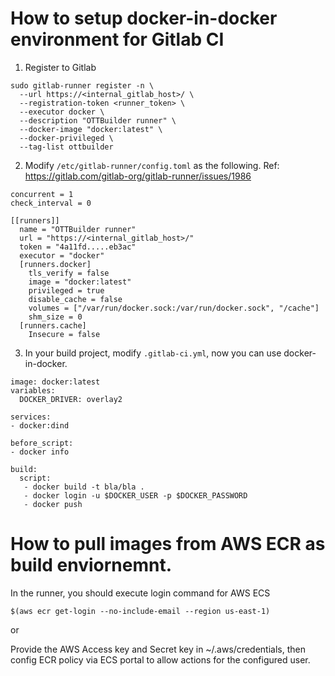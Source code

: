 # How to setup docker-in-docker environment for Gitlab CI

1. Register to Gitlab

```
sudo gitlab-runner register -n \
  --url https://<internal_gitlab_host>/ \
  --registration-token <runner_token> \
  --executor docker \
  --description "OTTBuilder runner" \
  --docker-image "docker:latest" \
  --docker-privileged \
  --tag-list ottbuilder
```

2. Modify `/etc/gitlab-runner/config.toml` as the following. Ref: https://gitlab.com/gitlab-org/gitlab-runner/issues/1986

```
concurrent = 1
check_interval = 0

[[runners]]
  name = "OTTBuilder runner"
  url = "https://<internal_gitlab_host>/"
  token = "4a11fd.....eb3ac"
  executor = "docker"
  [runners.docker]
    tls_verify = false
    image = "docker:latest"
    privileged = true
    disable_cache = false
    volumes = ["/var/run/docker.sock:/var/run/docker.sock", "/cache"]
    shm_size = 0
  [runners.cache]
    Insecure = false
```
3. In your build project, modify `.gitlab-ci.yml`, now you can use docker-in-docker.

```
image: docker:latest
variables:
  DOCKER_DRIVER: overlay2
  
services:
- docker:dind

before_script:
- docker info

build:
  script: 
   - docker build -t bla/bla .
   - docker login -u $DOCKER_USER -p $DOCKER_PASSWORD
   - docker push
```

# How to pull images from AWS ECR as build enviornemnt.
In the runner, you should execute login command for AWS ECS

```
$(aws ecr get-login --no-include-email --region us-east-1)
```
or

Provide the AWS Access key and Secret key in ~/.aws/credentials, then config ECR policy via ECS portal to allow actions for the configured user.
